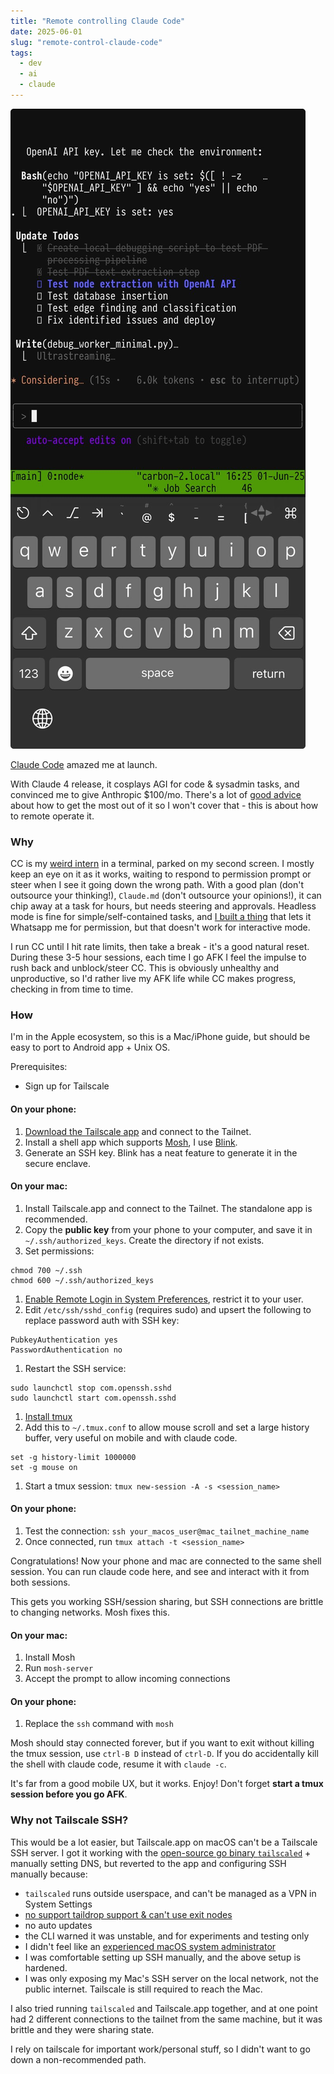 ```yaml
---
title: "Remote controlling Claude Code"
date: 2025-06-01
slug: "remote-control-claude-code"
tags:
  - dev
  - ai
  - claude
---
```


![Remote operating Claude Code from my phone](/assets/cc-remote.jpeg)

[Claude Code](https://www.anthropic.com/claude-code) amazed me at launch.

With Claude 4 release, it cosplays AGI for code & sysadmin tasks, and convinced me to give Anthropic $100/mo.
There's a lot of [good advice](https://www.anthropic.com/engineering/claude-code-best-practices) about how to get the most out of it so I won't cover that - this is about how to remote operate it.

### Why

CC is my [weird intern](https://simonwillison.net/2024/Sep/10/software-misadventures/#the-weird-intern) in a terminal, parked on my second screen.
I mostly keep an eye on it as it works, waiting to respond to permission prompt or steer when I see it going down the wrong path.
With a good plan (don't outsource your thinking!), `Claude.md` (don't outsource your opinions!), it can chip away at a task for hours, but needs steering and approvals.
Headless mode is fine for simple/self-contained tasks, and [I built a thing](https://github.com/adstastic/claude-code-whatsapp-approval) that lets it Whatsapp me for permission, but that doesn't work for interactive mode.

I run CC until I hit rate limits, then take a break - it's a good natural reset.
During these 3-5 hour sessions, each time I go AFK I feel the impulse to rush back and unblock/steer CC.
This is obviously unhealthy and unproductive, so I'd rather live my AFK life while CC makes progress, checking in from time to time.

### How

I'm in the Apple ecosystem, so this is a Mac/iPhone guide, but should be easy to port to Android app + Unix OS.

Prerequisites:
- Sign up for Tailscale

#### On your phone:
1. [Download the Tailscale app](https://tailscale.com/download) and connect to the Tailnet.
1. Install a shell app which supports [Mosh](https://mosh.org/), I use [Blink](https://blink.sh/).
1. Generate an SSH key. Blink has a neat feature to generate it in the secure enclave.

#### On your mac:
1. Install Tailscale.app and connect to the Tailnet. The standalone app is recommended.
1. Copy the **public key** from your phone to your computer, and save it in `~/.ssh/authorized_keys`. Create the directory if not exists.
1. Set permissions:
```
chmod 700 ~/.ssh
chmod 600 ~/.ssh/authorized_keys
```
1. [Enable Remote Login in System Preferences](https://support.apple.com/lt-lt/guide/mac-help/mchlp1066/mac), restrict it to your user.
1. Edit `/etc/ssh/sshd_config` (requires sudo) and upsert the following to replace password auth with SSH key:
```
PubkeyAuthentication yes
PasswordAuthentication no
```
1. Restart the SSH service:
```
sudo launchctl stop com.openssh.sshd
sudo launchctl start com.openssh.sshd
```
1. [Install tmux](https://github.com/tmux/tmux/wiki/Installing)
1. Add this to `~/.tmux.conf` to allow mouse scroll and set a large history buffer, very useful on mobile and with claude code.
```
set -g history-limit 1000000
set -g mouse on
```
1. Start a tmux session: `tmux new-session -A -s <session_name>`

#### On your phone:
1. Test the connection: `ssh your_macos_user@mac_tailnet_machine_name`
1. Once connected, run `tmux attach -t <session_name>`

Congratulations! Now your phone and mac are connected to the same shell session. You can run claude code here, and see and interact with it from both sessions.

This gets you working SSH/session sharing, but SSH connections are brittle to changing networks. Mosh fixes this.

#### On your mac:
1. Install Mosh
1. Run `mosh-server`
1. Accept the prompt to allow incoming connections

#### On your phone:
1. Replace the `ssh` command with `mosh`

Mosh should stay connected forever, but if you want to exit without killing the tmux session, use `ctrl-B D` instead of `ctrl-D`.
If you do accidentally kill the shell with claude code, resume it with `claude -c`.

It's far from a good mobile UX, but it works.
Enjoy! Don't forget **start a tmux session before you go AFK**.

### Why not Tailscale SSH?

This would be a lot easier, but Tailscale.app on macOS can't be a Tailscale SSH server.
I got it working with the [open-source go binary `tailscaled`](https://github.com/tailscale/tailscale/wiki/Tailscaled-on-macOS) + manually setting DNS, but reverted to the app and configuring SSH manually because:

- `tailscaled` runs outside userspace, and can't be managed as a VPN in System Settings
- [no support taildrop support & can't use exit nodes](https://tailscale.com/kb/1065/macos-variants#comparison-table)
- no auto updates
- the CLI warned it was unstable, and for experiments and testing only
- I didn't feel like an [experienced macOS system administrator](https://tailscale.com/kb/1065/macos-variants#open-source-tailscaled-variant)
- I was comfortable setting up SSH manually, and the above setup is hardened.
- I was only exposing my Mac's SSH server on the local network, not the public internet. Tailscale is still required to reach the Mac.

I also tried running `tailscaled` and Tailscale.app together, and at one point had 2 different connections to the tailnet from the same machine, but it was brittle and they were sharing state.

I rely on tailscale for important work/personal stuff, so I didn't want to go down a non-recommended path.